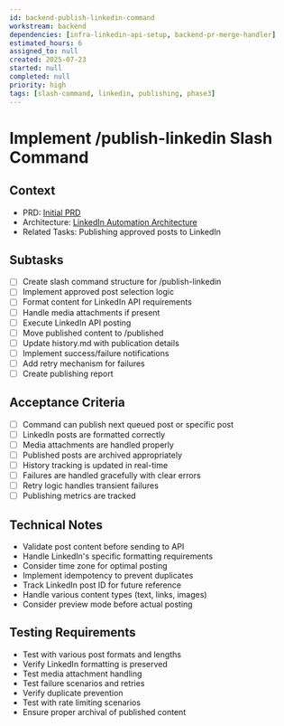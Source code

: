 ```yaml
---
id: backend-publish-linkedin-command
workstream: backend
dependencies: [infra-linkedin-api-setup, backend-pr-merge-handler]
estimated_hours: 6
assigned_to: null
created: 2025-07-23
started: null
completed: null
priority: high
tags: [slash-command, linkedin, publishing, phase3]
---
```


# Implement /publish-linkedin Slash Command

## Context
- PRD: [Initial PRD](../../../docs/product/initial-prd.md)
- Architecture: [LinkedIn Automation Architecture](../../../scratch/linkedin-automation-architecture.md)
- Related Tasks: Publishing approved posts to LinkedIn

## Subtasks
- [ ] Create slash command structure for /publish-linkedin
- [ ] Implement approved post selection logic
- [ ] Format content for LinkedIn API requirements
- [ ] Handle media attachments if present
- [ ] Execute LinkedIn API posting
- [ ] Move published content to /published
- [ ] Update history.md with publication details
- [ ] Implement success/failure notifications
- [ ] Add retry mechanism for failures
- [ ] Create publishing report

## Acceptance Criteria
- [ ] Command can publish next queued post or specific post
- [ ] LinkedIn posts are formatted correctly
- [ ] Media attachments are handled properly
- [ ] Published posts are archived appropriately
- [ ] History tracking is updated in real-time
- [ ] Failures are handled gracefully with clear errors
- [ ] Retry logic handles transient failures
- [ ] Publishing metrics are tracked

## Technical Notes
- Validate post content before sending to API
- Handle LinkedIn's specific formatting requirements
- Consider time zone for optimal posting
- Implement idempotency to prevent duplicates
- Track LinkedIn post ID for future reference
- Handle various content types (text, links, images)
- Consider preview mode before actual posting

## Testing Requirements
- Test with various post formats and lengths
- Verify LinkedIn formatting is preserved
- Test media attachment handling
- Test failure scenarios and retries
- Verify duplicate prevention
- Test with rate limiting scenarios
- Ensure proper archival of published content